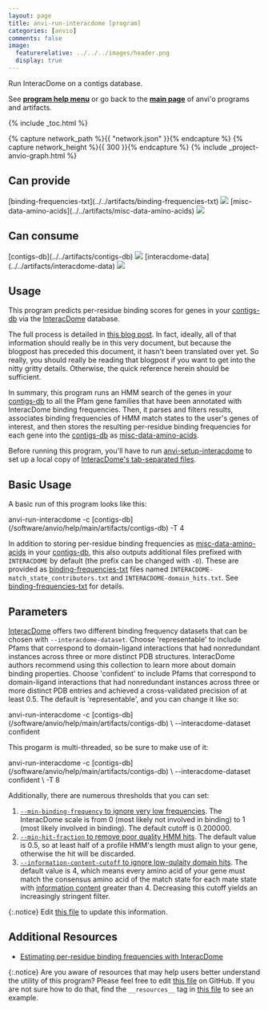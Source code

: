 ```yaml
---
layout: page
title: anvi-run-interacdome [program]
categories: [anvio]
comments: false
image:
  featurerelative: ../../../images/header.png
  display: true
---
```


Run InteracDome on a contigs database.

See **[program help menu](../../../../vignette#anvi-run-interacdome)** or go back to the **[main page](../../)** of anvi'o programs and artifacts.


{% include _toc.html %}
<div id="svg" class="subnetwork"></div>
{% capture network_path %}{{ "network.json" }}{% endcapture %}
{% capture network_height %}{{ 300 }}{% endcapture %}
{% include _project-anvio-graph.html %}


## Can provide

<p style="text-align: left" markdown="1"><span class="artifact-p">[binding-frequencies-txt](../../artifacts/binding-frequencies-txt) <img src="../../images/icons/TXT.png" class="artifact-icon-mini" /></span> <span class="artifact-p">[misc-data-amino-acids](../../artifacts/misc-data-amino-acids) <img src="../../images/icons/CONCEPT.png" class="artifact-icon-mini" /></span></p>

## Can consume

<p style="text-align: left" markdown="1"><span class="artifact-r">[contigs-db](../../artifacts/contigs-db) <img src="../../images/icons/DB.png" class="artifact-icon-mini" /></span> <span class="artifact-r">[interacdome-data](../../artifacts/interacdome-data) <img src="../../images/icons/DATA.png" class="artifact-icon-mini" /></span></p>

## Usage


This program predicts per-residue binding scores for genes in your <span class="artifact-n">[contigs-db](/software/anvio/help/main/artifacts/contigs-db)</span> via the
[InteracDome](https://interacdome.princeton.edu/) database.

The full process is detailed in [this blog post](https://merenlab.org/2020/07/22/interacdome/). In
fact, ideally, all of that information should really be in this very document, but because the
blogpost has preceded this document, it hasn't been translated over yet. So really, you should
really be reading that blogpost if you want to get into the nitty gritty details. Otherwise, the
quick reference herein should be sufficient.

In summary, this program runs an HMM search of the genes in your <span class="artifact-n">[contigs-db](/software/anvio/help/main/artifacts/contigs-db)</span> to all the Pfam gene
families that have been annotated with InteracDome binding frequencies. Then, it parses and filters
results, associates binding frequencies of HMM match states to the user's genes of interest, and
then stores the resulting per-residue binding frequencies for each gene into the <span class="artifact-n">[contigs-db](/software/anvio/help/main/artifacts/contigs-db)</span> as
<span class="artifact-n">[misc-data-amino-acids](/software/anvio/help/main/artifacts/misc-data-amino-acids)</span>.

Before running this program, you'll have to run <span class="artifact-n">[anvi-setup-interacdome](/software/anvio/help/main/programs/anvi-setup-interacdome)</span> to set up a local copy of
[InteracDome's tab-separated files](https://interacdome.princeton.edu/#tab-6136-4).


## Basic Usage

A basic run of this program looks like this:

<div class="codeblock" markdown="1">
anvi&#45;run&#45;interacdome &#45;c <span class="artifact&#45;n">[contigs&#45;db](/software/anvio/help/main/artifacts/contigs&#45;db)</span> &#45;T 4
</div>

In addition to storing per-residue binding frequencies as <span class="artifact-n">[misc-data-amino-acids](/software/anvio/help/main/artifacts/misc-data-amino-acids)</span> in your <span class="artifact-n">[contigs-db](/software/anvio/help/main/artifacts/contigs-db)</span>, this
also outputs additional files prefixed with `INTERACDOME` by default (the prefix can be changed with
`-O`). These are provided as <span class="artifact-n">[binding-frequencies-txt](/software/anvio/help/main/artifacts/binding-frequencies-txt)</span> files named `INTERACDOME-match_state_contributors.txt`
and `INTERACDOME-domain_hits.txt`. See <span class="artifact-n">[binding-frequencies-txt](/software/anvio/help/main/artifacts/binding-frequencies-txt)</span> for details.

## Parameters

[InteracDome](https://interacdome.princeton.edu/) offers two different binding frequency datasets
that can be chosen with `--interacdome-dataset`.  Choose 'representable' to include Pfams that
correspond to domain-ligand interactions that had nonredundant instances across three or more
distinct PDB structures. InteracDome authors recommend using this collection to learn more about
domain binding properties. Choose 'confident' to include Pfams that correspond to domain-ligand
interactions that had nonredundant instances across three or more distinct PDB entries and achieved
a cross-validated precision of at least 0.5. The default is 'representable', and you can change it
like so:

<div class="codeblock" markdown="1">
anvi&#45;run&#45;interacdome &#45;c <span class="artifact&#45;n">[contigs&#45;db](/software/anvio/help/main/artifacts/contigs&#45;db)</span> \
                     &#45;&#45;interacdome&#45;dataset confident
</div>

This progarm is multi-threaded, so be sure to make use of it:

<div class="codeblock" markdown="1">
anvi&#45;run&#45;interacdome &#45;c <span class="artifact&#45;n">[contigs&#45;db](/software/anvio/help/main/artifacts/contigs&#45;db)</span> \
                     &#45;&#45;interacdome&#45;dataset confident \
                     &#45;T 8
</div>

Additionally, there are numerous thresholds that you can set: 

1. [`--min-binding-frequency` to ignore very low frequencies](https://merenlab.org/2020/07/22/interacdome/#filtering-low-binding-frequency-scores). The InteracDome scale is from 0 (most likely not involved in binding) to 1 (most likely involved in binding). The default cutoff is 0.200000. 
2. [`--min-hit-fraction` to remove poor quality HMM hits]((https://merenlab.org/2020/07/22/interacdome/#filtering-partial-hits)). The default value is 0.5, so at least half of a profile HMM's length must align to your gene, otherwise the hit will be discarded.
3. [`--information-content-cutoff` to ignore low-qulaity domain hits](https://merenlab.org/2020/07/22/interacdome/#filtering-bad-hits-with-information-content). The default value is 4, which means every amino acid of your gene must match the consensus amino acid of the match state for each mate state with [information content](https://en.wikipedia.org/wiki/Sequence_logo) greater than 4. Decreasing this cutoff yields an increasingly stringent filter.



{:.notice}
Edit [this file](https://github.com/merenlab/anvio/tree/master/anvio/docs/programs/anvi-run-interacdome.md) to update this information.


## Additional Resources


* [Estimating per-residue binding frequencies with InteracDome](http://merenlab.org/2020/07/22/interacdome/)


{:.notice}
Are you aware of resources that may help users better understand the utility of this program? Please feel free to edit [this file](https://github.com/merenlab/anvio/tree/master/bin/anvi-run-interacdome) on GitHub. If you are not sure how to do that, find the `__resources__` tag in [this file](https://github.com/merenlab/anvio/blob/master/bin/anvi-interactive) to see an example.
